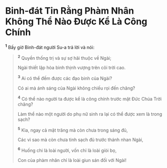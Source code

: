 # Binh-đát Tin Rằng Phàm Nhân Không Thể Nào Được Kể Là Công Chính

<sup><b>1</b></sup> Bấy giờ Binh-đát người Su-a trả lời và nói:

> <sup><b>2</b></sup> Quyền thống trị và sự sợ hãi thuộc về Ngài;
>
> Ngài thiết lập hòa bình thịnh vượng trên cõi trời cao.
>
> <sup><b>3</b></sup> Ai có thể đếm được các đạo binh của Ngài?
>
> Có ai mà ánh sáng của Ngài không chiếu rọi đến chăng?
>
> <sup><b>4</b></sup> Có thể nào người ta được kể là công chính trước mặt Đức Chúa Trời chăng?
>
> Làm thể nào một người do phụ nữ sinh ra lại có thể được xem là trong sạch?
>
> <sup><b>5</b></sup> Kìa, ngay cả mặt trăng mà còn chưa trong sáng đủ,
>
> Các vì sao mà còn chưa tinh sạch đủ trước thánh nhan Ngài,
>
> <sup><b>6</b></sup> Huống chi là loài người, vốn chỉ là loài giòi bọ,
>
> Con của phàm nhân chỉ là loài giun sán đối với Ngài!
